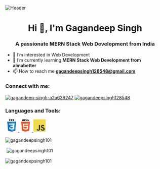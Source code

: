 

![Header](https://github.com/GagandeepSingh101/GagandeepSingh101/assets/136240438/30233174-1301-4d92-9b07-fc08b8273d72)
<h1 align="center">Hi 👋, I'm Gagandeep Singh</h1>
<h3 align="center">A passionate MERN Stack Web Development from India</h3>

- 👀 I’m interested in Web Development
- 🌱 I’m currently learning **MERN Stack Web Development from almabetter**
- 📫 How to reach me **gagandeepsingh128548@gmail.com**

<h3 align="left">Connect with me:</h3>
<p align="left">
<a href="https://linkedin.com/in/gagandeep-singh-a2a639247" target="blank"><img align="center" src="https://raw.githubusercontent.com/rahuldkjain/github-profile-readme-generator/master/src/images/icons/Social/linked-in-alt.svg" alt="gagandeep-singh-a2a639247" height="30" width="40" /></a>
<a href="https://www.leetcode.com/gagandeepsingh128548" target="blank"><img align="center" src="https://raw.githubusercontent.com/rahuldkjain/github-profile-readme-generator/master/src/images/icons/Social/leet-code.svg" alt="gagandeepsingh128548" height="30" width="40" /></a>
</p>

<h3 align="left">Languages and Tools:</h3>
<p align="left"> <a href="https://www.w3schools.com/css/" target="_blank" rel="noreferrer"> <img src="https://raw.githubusercontent.com/devicons/devicon/master/icons/css3/css3-original-wordmark.svg" alt="css3" width="40" height="40"/> </a> <a href="https://www.w3.org/html/" target="_blank" rel="noreferrer"> <img src="https://raw.githubusercontent.com/devicons/devicon/master/icons/html5/html5-original-wordmark.svg" alt="html5" width="40" height="40"/> </a> <a href="https://developer.mozilla.org/en-US/docs/Web/JavaScript" target="_blank" rel="noreferrer"> <img src="https://raw.githubusercontent.com/devicons/devicon/master/icons/javascript/javascript-original.svg" alt="javascript" width="40" height="40"/> </a> </p>

<p><img align="center" src="https://github-readme-stats.vercel.app/api/top-langs?username=gagandeepsingh101&show_icons=true&locale=en&layout=compact" alt="gagandeepsingh101" /></p>


<p>&nbsp;<img align="center" src="https://github-readme-stats.vercel.app/api?username=gagandeepsingh101&show_icons=true&locale=en" alt="gagandeepsingh101" /></p>


<p><img align="center" src="https://github-readme-streak-stats.herokuapp.com/?user=gagandeepsingh101&" alt="gagandeepsingh101" /></p>
